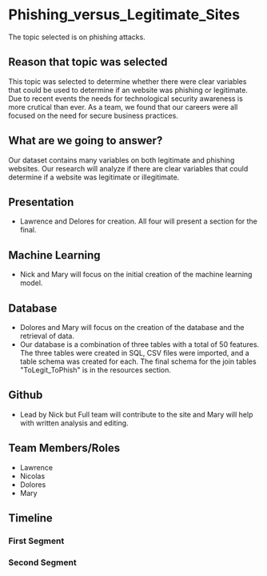 # Phishing_versus_Legitimate_Sites
The topic selected is on phishing attacks.  

## Reason that topic was selected
This topic was selected to determine whether there were clear variables that could be used to determine if an website was phishing or legitimate. Due to recent events the needs for technological security awareness is more crutical than ever. As a team, we found that our careers were all focused on the need for secure business practices.

## What are we going to answer?
Our dataset contains many variables on both legitimate and phishing websites. Our research will analyze if there are clear variables that could determine if a website was legitimate or illegitimate. 

## Presentation
* Lawrence and Delores for creation. All four will present a section for the final. 
## Machine Learning
* Nick and Mary will focus on the initial creation of the machine learning model. 
## Database
* Dolores and Mary will focus on the creation of the database and the retrieval of data.
* Our database is a combination of three tables with a total of 50 features. The three tables were created in SQL, CSV files were imported, and a table schema was created for each. The final schema for the join tables "ToLegit_ToPhish" is in the resources section.
## Github
* Lead by Nick but Full team will contribute to the site and Mary will help with written analysis and editing. 

## Team Members/Roles
* Lawrence
* Nicolas
* Dolores
* Mary 

## Timeline
### First Segment


### Second Segment 

